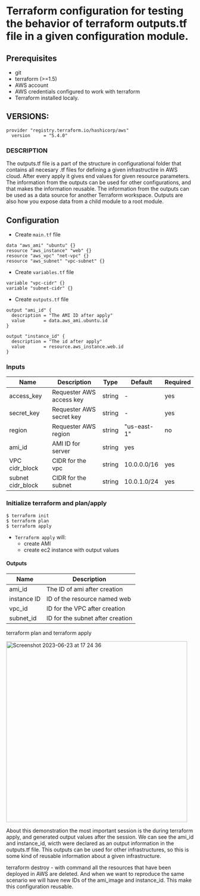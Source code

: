 # Terraform configuration for testing the behavior of terraform outputs.tf file in a given configuration module.

## Prerequisites

- git
- terraform (>=1.5)
- AWS account
- AWS credentials configured to work with terraform
- Terraform installed localy. 

## VERSIONS: 
```
provider "registry.terraform.io/hashicorp/aws"
  version     = "5.4.0"
```

### DESCRIPTION

The outputs.tf file is a part of the structure in configurational folder that contains all necesary .tf files for defining a given infrastructire in AWS cloud. After every apply it gives end values for given resource parameters. The information from the outputs can be used for other configurations, and that makes the information reusable. The information from the outputs can be used as a data source for another Terraform workspace. Outputs are also how you expose data from a child module to a root module. 

## Configuration

- Create `main.tf` file
```
data "aws_ami" "ubuntu" {}
resource "aws_instance" "web" {}
resource "aws_vpc" "net-vpc" {}
resource "aws_subnet" "vpc-subnet" {}
```
  
- Create `variables.tf` file
```
variable "vpc-cidr" {}
variable "subnet-cidr" {}
```

- Create `outputs.tf` file
```
output "ami_id" {
  description = "The AMI ID after apply"
  value       = data.aws_ami.ubuntu.id
}

output "instance_id" {
  description = "The id after apply"
  value       = resource.aws_instance.web.id
}
```

### Inputs

| Name  |	Description |	Type |  Default |	Required
| ----- | ----------- | ---- |  ------- | --------
| access_key | Requester AWS access key | string | - | yes
| secret_key | Requester AWS secret key | string | - | yes
| region | Requester AWS region | string | "us-east-1" | no
| ami_id | AMI ID for server | string | yes
| VPC cidr_block | CIDR for the vpc | string | 10.0.0.0/16 | yes
| subnet cidr_block | CIDR for the subnet | string | 10.0.1.0/24 | yes 

### Initialize terraform and plan/apply

```
$ terraform init
$ terraform plan
$ terraform apply
```

- `Terraform apply` will:
  - create AMI 
  - create ec2 instance with output values
    
#### Outputs

| Name  |	Description 
| ----- | ----------- 
| ami_id | The ID of ami after creation
| instance ID  | ID of the resource named web
| vpc_id | ID for the VPC after creation
| subnet_id | ID for the subnet after creation










terraform plan and terraform apply









<img width="486" alt="Screenshot 2023-06-23 at 17 24 36" src="https://github.com/dbeleva-af/null_provider/assets/105104959/bc991126-02db-4304-a3d8-3369a776ba24">












About this demonstration the most important session is the during terraform apply, and generated output values after the session. We can see the ami_id and instance_id, wicth were declared as an output information in the outputs.tf file. This outputs can be used for other infrastructures, so this is some kind of reusable information about a given infrastructure. 


terraform destroy - with command all the resources that have been deployed in AWS are deleted. And when we want to reproduce the same scenario we will have new IDs of the ami_image and instance_id. This make this configuration reusable. 






